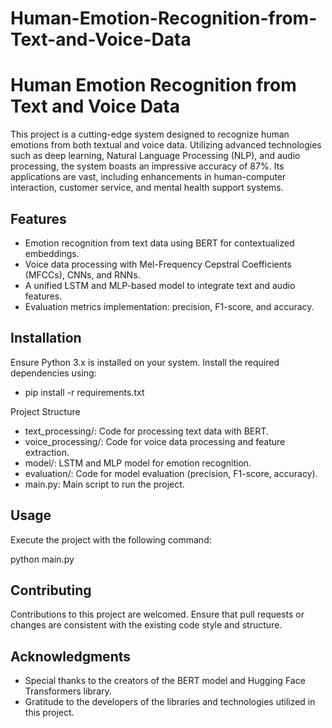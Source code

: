 # Human-Emotion-Recognition-from-Text-and-Voice-Data

# Human Emotion Recognition from Text and Voice Data

This project is a cutting-edge system designed to recognize human emotions from both textual and voice data. Utilizing advanced technologies such as deep learning, Natural Language Processing (NLP), and audio processing, the system boasts an impressive accuracy of 87%. Its applications are vast, including enhancements in human-computer interaction, customer service, and mental health support systems.

## Features
- Emotion recognition from text data using BERT for contextualized embeddings.
- Voice data processing with Mel-Frequency Cepstral Coefficients (MFCCs), CNNs, and RNNs.
- A unified LSTM and MLP-based model to integrate text and audio features.
- Evaluation metrics implementation: precision, F1-score, and accuracy.

## Installation
Ensure Python 3.x is installed on your system. Install the required dependencies using:

* pip install -r requirements.txt

Project Structure
* text_processing/: Code for processing text data with BERT.
* voice_processing/: Code for voice data processing and feature extraction.
* model/: LSTM and MLP model for emotion recognition.
* evaluation/: Code for model evaluation (precision, F1-score, accuracy).
* main.py: Main script to run the project.


## Usage
Execute the project with the following command:

python main.py


## Contributing
Contributions to this project are welcomed. Ensure that pull requests or changes are consistent with the existing code style and structure.


## Acknowledgments
* Special thanks to the creators of the BERT model and Hugging Face Transformers library.
* Gratitude to the developers of the libraries and technologies utilized in this project.
